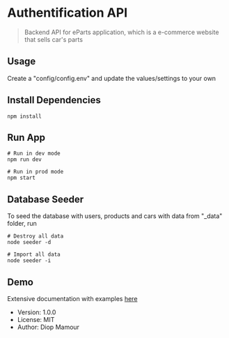 # Authentification API

> Backend API for eParts application, which is a e-commerce website that sells car's parts

## Usage

Create a "config/config.env" and update the values/settings to your own

## Install Dependencies

```
npm install
```

## Run App

```
# Run in dev mode
npm run dev

# Run in prod mode
npm start
```

## Database Seeder

To seed the database with users, products and cars with data from "\_data" folder, run 

```
# Destroy all data
node seeder -d

# Import all data
node seeder -i

```

## Demo

Extensive documentation with examples [here](https://documenter.getpostman.com/view/17571014/UVXeqxe3)

- Version: 1.0.0
- License: MIT
- Author: Diop Mamour
